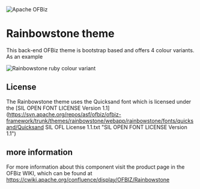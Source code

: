 <img src="https://ofbiz.apache.org/images/ofbiz_logo.png" alt="Apache OFBiz" />
          

# Rainbowstone theme
This back-end OFBiz theme is bootstrap based and offers 4 colour variants. As an example

<img src="http://svn.apache.org/repos/asf/ofbiz/ofbiz-framework/trunk/themes/rainbowstone/webapp/rainbowstone/images/themeRuby.png" alt="Rainbowstone ruby colour variant" />

## License
The Rainbowstone theme uses the Quicksand font which is licensed under the [SIL OPEN FONT LICENSE Version 1.1](https://svn.apache.org/repos/asf/ofbiz/ofbiz-framework/trunk/themes/rainbowstone/webapp/rainbowstone/fonts/quicksand/Quicksand SIL OFL License 1.1.txt "SIL OPEN FONT LICENSE Version 1.1")

## more information
For more information about this component visit the product page in the OFBiz WIKI, 
which can be found at https://cwiki.apache.org/confluence/display/OFBIZ/Rainbowstone
